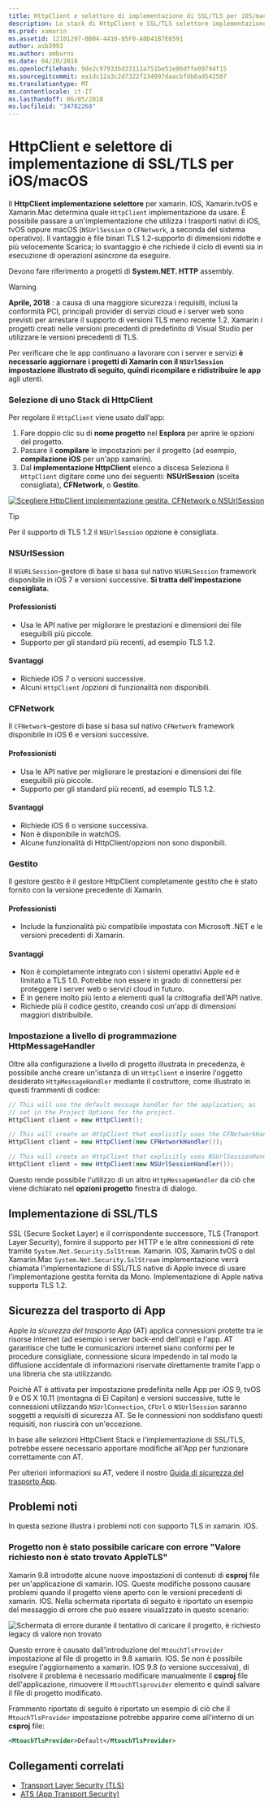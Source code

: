 ```yaml
---
title: HttpClient e selettore di implementazione di SSL/TLS per iOS/macOS
description: Lo stack di HttpClient e SSL/TLS selettore implementazione determina l'implementazione di SSL/TLS e HttpClient che verrà usato dall'app iOS, tvOS oppure macOS Xamarin.
ms.prod: xamarin
ms.assetid: 12101297-BB04-4410-85F0-A0D41B7E6591
author: asb3993
ms.author: amburns
ms.date: 04/20/2018
ms.openlocfilehash: 9de2c97933bd33111a751be51e06dffe09794f15
ms.sourcegitcommit: ea1dc12a3c2d7322f234997daacbfdb6ad542507
ms.translationtype: MT
ms.contentlocale: it-IT
ms.lasthandoff: 06/05/2018
ms.locfileid: "34782268"
---
```

# <a name="httpclient-and-ssltls-implementation-selector-for-iosmacos"></a>HttpClient e selettore di implementazione di SSL/TLS per iOS/macOS

Il **HttpClient implementazione selettore** per xamarin. IOS, Xamarin.tvOS e Xamarin.Mac determina quale `HttpClient` implementazione da usare. È possibile passare a un'implementazione che utilizza i trasporti nativi di iOS, tvOS oppure macOS (`NSUrlSession` o `CFNetwork`, a seconda del sistema operativo). Il vantaggio è file binari TLS 1.2-supporto di dimensioni ridotte e più velocemente Scarica; lo svantaggio è che richiede il ciclo di eventi sia in esecuzione di operazioni asincrone da eseguire.

Devono fare riferimento a progetti di **System.NET. HTTP** assembly.

> [!WARNING]
> **Aprile, 2018** : a causa di una maggiore sicurezza i requisiti, inclusi la conformità PCI, principali provider di servizi cloud e i server web sono previsti per arrestare il supporto di versioni TLS meno recente 1.2.  Xamarin i progetti creati nelle versioni precedenti di predefinito di Visual Studio per utilizzare le versioni precedenti di TLS.
>
> Per verificare che le app continuano a lavorare con i server e servizi **è necessario aggiornare i progetti di Xamarin con il `NSUrlSession` impostazione illustrato di seguito, quindi ricompilare e ridistribuire le app** agli utenti.

<a name="Selecting-a-HttpClient-Stack" />

### <a name="selecting-a-httpclient-stack"></a>Selezione di uno Stack di HttpClient

Per regolare il `HttpClient` viene usato dall'app:

1. Fare doppio clic su di **nome progetto** nel **Esplora** per aprire le opzioni del progetto.
2. Passare il **compilare** le impostazioni per il progetto (ad esempio, **compilazione iOS** per un'app xamarin).
3. Dal **implementazione HttpClient** elenco a discesa Seleziona il `HttpClient` digitare come uno dei seguenti: **NSUrlSession** (scelta consigliata), **CFNetwork**, o  **Gestito**.

[![Scegliere HttpClient implementazione gestita, CFNetwork o NSUrlSession](http-stack-images/http-xs-sml.png)](http-stack-images/http-xs.png#lightbox)

> [!TIP]
> Per il supporto di TLS 1.2 il `NSUrlSession` opzione è consigliata.

<a name="NSUrlSession" />

### <a name="nsurlsession"></a>NSUrlSession

Il `NSURLSession`-gestore di base si basa sul nativo `NSURLSession` framework disponibile in iOS 7 e versioni successive. 
**Si tratta dell'impostazione consigliata.**

#### <a name="pros"></a>Professionisti

- Usa le API native per migliorare le prestazioni e dimensioni dei file eseguibili più piccole.
- Supporto per gli standard più recenti, ad esempio TLS 1.2.

#### <a name="cons"></a>Svantaggi

- Richiede iOS 7 o versioni successive.
- Alcuni  `HttpClient` /opzioni di funzionalità non disponibili.

<a name="CFNetwork" />

### <a name="cfnetwork"></a>CFNetwork

Il `CFNetwork`-gestore di base si basa sul nativo `CFNetwork` framework disponibile in iOS 6 e versioni successive.

#### <a name="pros"></a>Professionisti

- Usa le API native per migliorare le prestazioni e dimensioni dei file eseguibili più piccole.
- Supporto per gli standard più recenti, ad esempio TLS 1.2.

#### <a name="cons"></a>Svantaggi

- Richiede iOS 6 o versione successiva.
- Non è disponibile in watchOS.
- Alcune funzionalità di HttpClient/opzioni non sono disponibili.

<a name="Managed" />

### <a name="managed"></a>Gestito

Il gestore gestito è il gestore HttpClient completamente gestito che è stato fornito con la versione precedente di Xamarin.

#### <a name="pros"></a>Professionisti

- Include la funzionalità più compatibile impostata con Microsoft .NET e le versioni precedenti di Xamarin.

#### <a name="cons"></a>Svantaggi

- Non è completamente integrato con i sistemi operativi Apple ed è limitato a TLS 1.0. Potrebbe non essere in grado di connettersi per proteggere i server web o servizi cloud in futuro.
- È in genere molto più lento a elementi quali la crittografia dell'API native.
- Richiede più il codice gestito, creando così un'app di dimensioni maggiori distribuibile.

### <a name="programmatically-setting-the-httpmessagehandler"></a>Impostazione a livello di programmazione HttpMessageHandler

Oltre alla configurazione a livello di progetto illustrata in precedenza, è possibile anche creare un'istanza di un `HttpClient` e inserire l'oggetto desiderato `HttpMessageHandler` mediante il costruttore, come illustrato in questi frammenti di codice:

```csharp
// This will use the default message handler for the application; as
// set in the Project Options for the project.
HttpClient client = new HttpClient();

// This will create an HttpClient that explicitly uses the CFNetworkHandler
HttpClient client = new HttpClient(new CFNetworkHandler());

// This will create an HttpClient that explicitly uses NSUrlSessionHandler
HttpClient client = new HttpClient(new NSUrlSessionHandler());
```

Questo rende possibile l'utilizzo di un altro `HttpMessageHandler` da ciò che viene dichiarato nel **opzioni progetto** finestra di dialogo.

<a name="New-SSL-TLS-implementation-build-option" />
<a name="Selecting-a-SSL-TLS-implementation" />
<a name="Apple-TLS" />

## <a name="ssltls-implementation"></a>Implementazione di SSL/TLS

SSL (Secure Socket Layer) e il corrispondente successore, TLS (Transport Layer Security), fornire il supporto per HTTP e le altre connessioni di rete tramite `System.Net.Security.SslStream`. Xamarin. IOS, Xamarin.tvOS o del Xamarin.Mac `System.Net.Security.SslStream` implementazione verrà chiamata l'implementazione di SSL/TLS native di Apple invece di usare l'implementazione gestita fornita da Mono. Implementazione di Apple nativa supporta TLS 1.2.

<a name="App-Transport-Security" />

## <a name="app-transport-security"></a>Sicurezza del trasporto di App

Apple _la sicurezza del trasporto App_ (AT) applica connessioni protette tra le risorse internet (ad esempio i server back-end dell'app) e l'app. AT garantisce che tutte le comunicazioni internet siano conformi per le procedure consigliate, connessione sicura impedendo in tal modo la diffusione accidentale di informazioni riservate direttamente tramite l'app o una libreria che sta utilizzando.

Poiché AT è attivata per impostazione predefinita nelle App per iOS 9, tvOS 9 e OS X 10.11 (montagna di El Capitan) e versioni successive, tutte le connessioni utilizzando `NSUrlConnection`, `CFUrl` o `NSUrlSession` saranno soggetti a requisiti di sicurezza AT. Se le connessioni non soddisfano questi requisiti, non riuscirà con un'eccezione.

In base alle selezioni HttpClient Stack e l'implementazione di SSL/TLS, potrebbe essere necessario apportare modifiche all'App per funzionare correttamente con AT.

Per ulteriori informazioni su AT, vedere il nostro [Guida di sicurezza del trasporto App](~/ios/app-fundamentals/ats.md).

## <a name="known-issues"></a>Problemi noti

In questa sezione illustra i problemi noti con supporto TLS in xamarin. IOS.

### <a name="project-failed-to-load-with-error-requested-value-appletls-wasnt-found"></a>Progetto non è stato possibile caricare con errore "Valore richiesto non è stato trovato AppleTLS"

Xamarin 9.8 introdotte alcune nuove impostazioni di contenuti di **csproj** file per un'applicazione di xamarin. IOS. Queste modifiche possono causare problemi quando il progetto viene aperto con le versioni precedenti di xamarin. IOS. Nella schermata riportata di seguito è riportato un esempio del messaggio di errore che può essere visualizzato in questo scenario:

![Schermata di errore durante il tentativo di caricare il progetto, è richiesto legacy di valore non trovato](http-stack-images/tlserror-xs.png)

Questo errore è causato dall'introduzione del `MtouchTlsProvider` impostazione al file di progetto in 9.8 xamarin. IOS. Se non è possibile eseguire l'aggiornamento a xamarin. IOS 9.8 (o versione successiva), di risolvere il problema è necessario modificare manualmente il **csproj** file dell'applicazione, rimuovere il `MtouchTlsprovider` elemento e quindi salvare il file di progetto modificato.

Frammento riportato di seguito è riportato un esempio di ciò che il `MtouchTlsProvider` impostazione potrebbe apparire come all'interno di un **csproj** file:

```xml
<MtouchTlsProvider>Default</MtouchTlsProvider>
```

## <a name="related-links"></a>Collegamenti correlati

- [Transport Layer Security (TLS)](~/cross-platform/app-fundamentals/transport-layer-security.md)
- [ATS (App Transport Security)](~/ios/app-fundamentals/ats.md)
